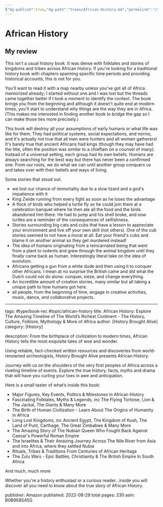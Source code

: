 ```yaml
---
{"dg-publish":true,"dg-path":"trees/African History.md","permalink":"/trees/african-history/","created":"2024-12-20T18:06:14.338-05:00","updated":"2025-02-01T00:35:24.720-05:00"}
---
```



# African History
## My review
This isn't a usual history book. It was dense with folktales and stories of kingdoms and tribes across African history. If you're looking for a traditional history book with chapters spanning specific time periods and providing historical accounts, this is not for you.

You'll want to read it with a map nearby unless you've got all of Africa memorized already; I started without one and I was lost but the threads came together better if I took a moment to identify the context. The book brings you from the beginning and although it doesn't quite end at modern times, you'll start to understand why things are the way they are in Africa. (This makes me interested in finding another book to bridge the gap so I can make those ties more precisely.) 

This book will destroy all your assumptions of early humans or what life was like for them. They had political systems, social expectations, and norms, and it's actually not true that all men were hunters and all women gatherers! It's barely true that ancient Africans had kings (though they may have had the title, often the position was similar to a chieftain on a counsel of many). Instead of a universal setting, each group had its own beliefs. Humans are always searching for the best way but there has never been a confirmed one. From our roots, we do what we can until another group conquers us and takes over with their beliefs and ways of living.

Some stories that stood out:
- we lost our chance of immortality due to a slow lizard and a god's impatience with it
- King Zwide running from every fight as soon as he loses the advantage 
- A flock of birds who helped a turtle fly so he could join them at a celebration banquet where he then ate all the food and the birds abandoned him there. He had to jump and his shell broke, and now turtles are a reminder of the consequences of selfishness.
- Stories surrounding big cats and cubs that have a lesson to appreciate your environment and live off your own skill (not others). One of the cub stories seemed to not have a moral at all. Eat your friend's cubs and blame it on another animal so they get murdered instead!
- The idea of humans originating from a reincarnated being that went from a plant to rodents and grew through the animal kingdom until they finally came back as human. Interestingly literal take on the idea of evolution.
- Africans getting a gun from a white dude and then using it to conquer other Africans. I mean at no surprise the British came and did what the Dutch could not do alone: conquer, sieze, and change everything.
- An incredible amount of creation stories, many similar but all taking a unique path to how humans got here.
- all people, from the beginning of time, engage in creative activities, music, dance, and collaborative projects.


---
tags: #type/book-rec #topic/african-history
title: African History: Explore The Amazing Timeline of The World’s Richest Continent - The History, Culture, Folklore, Mythology & More of Africa
author: [History Brought Alive]
category: [History]

description: From the birthplace of civilization to modern times, African History tells the most exquisite tales of woe and wonder.

Using reliable, fact-checked written resources and discoveries from world-renowned archeologists, History Brought Alive presents African History.

Journey with us on the shoulders of the very first peoples of Africa across a riveting timeline of events. Explore the true history, facts, myths and drama that will have you curling your toes in awe and anticipation.

Here is a small taster of what’s inside this book:

- Major Figures, Key Events, Politics & Milestones in African History
- Fascinating Folktales, Myths & Legends, inc The Flying Tortoise, Lion & The Jackal, The Giants & Many More
- The Birth of Human Civilization - Learn About The Origins of Humanity in Africa
- Long Lost Kingdoms, inc Ancient Egypt, The Kingdom of Kush, The Land of Punt, Carthage, The Great Zimbabwe & Many More
- The Amazing Story of The Nubian Queen Who Fought Back Against Caesar's Powerful Roman Empire
- The Israelites & Their Amazing Journey Across The Nile River from Asia and into Africa, where they settled Nubia
- Rituals, Tribes & Traditions From Centuries of African Heritage
- The Zulu Wars - Epic Battles, Christianity & The British Empire In South Africa

And much, much more

Whether you're a history enthusiast or a curious reader...inside you will discover all you need to know about the true story of African History.

publisher: Amazon
published: 2022-08-29
total pages: 230
asin: B0B9X8S45G